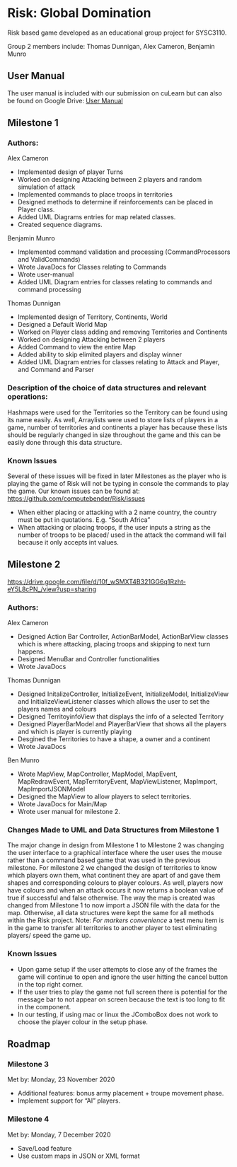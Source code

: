 # Risk: Global Domination
Risk based game developed as an educational group project for SYSC3110.

Group 2 members include: Thomas Dunnigan, Alex Cameron, Benjamin Munro

## User Manual
The user manual is included with our submission on cuLearn but can also be found on Google Drive:
[User Manual](https://drive.google.com/file/d/1ZyVn-hjSJK7hDP9uS90wCvZ496TQ_Wyi/view?usp=sharing)

## Milestone 1
### Authors:
Alex Cameron
- Implemented design of player Turns
- Worked on designing Attacking between 2 players and random simulation of attack
- Implemented commands to place troops in territories
- Designed methods to determine if reinforcements can be placed in Player class.
- Added UML Diagrams entries for map related classes. 
- Created sequence diagrams.

Benjamin Munro
- Implemented command validation and processing (CommandProcessors and ValidCommands)
- Wrote JavaDocs for Classes relating to Commands
- Wrote user-manual
- Added UML Diagram entries for classes relating to commands and command processing

Thomas Dunnigan
- Implemented design of Territory, Continents, World
- Designed a Default World Map
- Worked on Player class adding and removing Territories and Continents
- Worked on designing Attacking between 2 players
- Added Command to view the entire Map
- Added ability to skip elimited players and display winner
- Added UML Diagram entries for classes relating to Attack and Player, and Command and Parser

### Description of the choice of data structures and relevant operations:
Hashmaps were used for the Territories so the Territory can be found using its name easily. 
As well, Arraylists were used to store lists of players in a game, number of territories and continents a player has because these lists should be regularly changed in size throughout the game and this can be easily done through this data structure. 

### Known Issues
Several of these issues will be fixed in later Milestones as the player who is playing the game of Risk will not be typing in console the commands to play the game.
Our known issues can be found at: https://github.com/computebender/Risk/issues
- When either placing or attacking with a 2 name country, the country must be put in quotations. E.g. “South Africa”
- When attacking or placing troops, if the user inputs a string as the number of troops to be placed/ used in the attack the command will fail because it only accepts int values.

## Milestone 2
https://drive.google.com/file/d/10f_wSMXT4B321GG6q1Rzht-eY5L8cPN_/view?usp=sharing

### Authors:
Alex Cameron
- Designed Action Bar Controller, ActionBarModel, ActionBarView classes which is where attacking, placing troops and skipping to next turn happens.
- Designed MenuBar and Controller functionalities
- Wrote JavaDocs

Thomas Dunnigan
- Designed InitalizeController, InitializeEvent, InitializeModel, InitializeView and InitializeViewListener classes which allows the user to set the players names and colours
- Designed TerritoyinfoView that displays the info of a selected Territory
- Designed PlayerBarModel and PlayerBarView that shows all the players and which is player is currently playing
- Desgined the Territories to have a shape, a owner and a continent
- Wrote JavaDocs

Ben Munro
- Wrote MapView, MapController, MapModel, MapEvent, MapRedrawEvent, MapTerritoryEvent, MapViewListener, MapImport, MapImportJSONModel
- Designed the MapView to allow players to  select territories.
- Wrote JavaDocs for Main/Map
- Wrote user manual for milestone 2.

### Changes Made to UML and Data Structures from Milestone 1
The major change in design from Milestone 1 to Milestone 2 was changing the user interface to a graphical interface where the user uses the mouse rather than a command based game that was used in the previous milestone. For milestone 2 we changed the design of territories to know which players own them, what continent they are apart of and gave them shapes and corresponding colours to player colours. As well, players now have colours and when an attack occurs it now returns a boolean value of true if successful and false otherwise. The way the map is created was changed from Milestone 1 to now import a JSON file with the data for the map. Otherwise, all data structures were kept the same for all methods within the Risk project. 
Note: *For markers convenience* a test menu item is in the game to transfer all territories to another player to test eliminating players/ speed the game up.    

### Known Issues
- Upon game setup if the user attempts to close any of the frames the game will continue to open and ignore the user hitting the cancel button in the top right corner.
- If the user tries to play the game not full screen there is potential for the message bar to not appear on screen because the text is too long to fit in the component.
- In our testing, if using mac or linux the JComboBox does not work to choose the player colour in the setup phase.

## Roadmap
### Milestone 3
Met by: Monday, 23 November 2020
- Additional features: bonus army placement + troupe movement phase.  
- Implement support for “AI” players.

### Milestone 4
Met by: Monday, 7 December 2020
- Save/Load feature
- Use custom maps in JSON or XML format




